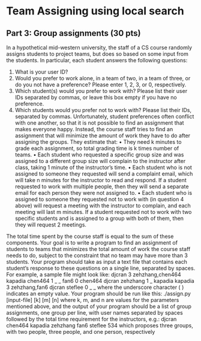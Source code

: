 # Team Assigning using local search

## Part 3: Group assignments (30 pts)
In a hypothetical mid-western university, the staff of a CS course randomly assigns students to project
teams, but does so based on some input from the students. In particular, each student answers the following
questions:
1. What is your user ID?
2. Would you prefer to work alone, in a team of two, in a team of three, or do you not have a preference?
Please enter 1, 2, 3, or 0, respectively.
3. Which student(s) would you prefer to work with? Please list their user IDs separated by commas, or
leave this box empty if you have no preference.
4. Which students would you prefer not to work with? Please list their IDs, separated by commas.
Unfortunately, student preferences often conflict with one another, so that it is not possible to find an
assignment that makes everyone happy. Instead, the course staff tries to find an assignment that will
minimize the amount of work they have to do after assigning the groups. They estimate that:
• They need k minutes to grade each assignment, so total grading time is k times number of teams.
• Each student who requested a specific group size and was assigned to a different group size will complain
to the instructor after class, taking 1 minute of the instructor’s time.
• Each student who is not assigned to someone they requested will send a complaint email, which will
take n minutes for the instructor to read and respond. If a student requested to work with multiple
people, then they will send a separate email for each person they were not assigned to.
• Each student who is assigned to someone they requested not to work with (in question 4 above) will
request a meeting with the instructor to complain, and each meeting will last m minutes. If a student
requested not to work with two specific students and is assigned to a group with both of them, then
they will request 2 meetings.

The total time spent by the course staff is equal to the sum of these components. Your goal is to write a
program to find an assignment of students to teams that minimizes the total amount of work the course staff
needs to do, subject to the constraint that no team may have more than 3 students. Your program should
take as input a text file that contains each student’s response to these questions on a single line, separated
by spaces. For example, a sample file might look like:
djcran 3 zehzhang,chen464 kapadia
chen464 1 _ _
fan6 0 chen464 djcran
zehzhang 1 _ kapadia
kapadia 3 zehzhang,fan6 djcran
steflee 0 _ _
where the underscore character ( ) indicates an empty value. Your program should be run like this:
./assign.py [input-file] [k] [m] [n]
where k, m, and n are values for the parameters mentioned above, and the output of your program should
be a list of group assignments, one group per line, with user names separated by spaces followed by the total
time requirement for the instructors, e.g.:
djcran chen464
kapadia zehzhang fan6
steflee
534
which proposes three groups, with two people, three people, and one person, respectively

